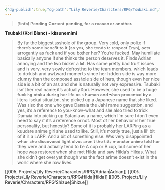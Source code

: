 ```yaml
---
{"dg-publish":true,"dg-path":"Lily Reverie/Characters/RPG/Tsubaki.md","permalink":"/lily-reverie/characters/rpg/tsubaki/","created":"2024-01-21T01:41:25.151-03:00","updated":"2024-01-22T18:00:05.046-03:00"}
---
```



>[!info] Pending
>Content pending, for a reason or another.

**Tsubaki (Kori Blanc) - kitsunemimi**

> By far the biggest asshole of the group. Very cold, only polite if there’s some benefit to it [so yes, she tends to respect Eryn], acts arrogantly as fuck and if you bother her? You’re fucked. May humiliate basically anyone if she thinks the person deserves it. Finds Adrian annoying and the two bicker a lot.
> Has some pretty bad trust issues and is very, very slowly defrosting to the team members, which leads to dorkish and awkward moments since her hidden side is way more clumsy than the composed asshole side of hers, though even her nice side is a bit of an ass and she is naturally not very expressive. 
> Tsubaki isn’t her real name; it’s actually Kori. However, she used to be a huge fucking otaku during her life as a human and when presented by a literal isekai situation, she picked up a Japanese name that she liked. Was also the one who gave Damaia the Jahi name suggestion, and yes, it’s a reference to you-know-what and she also tried to trick Damaia into picking up Satania as a name, which I’m sure I don’t even need to say if it’s a reference or not. Most of her behavior is her true personality, but honestly? Some of it is probably her LARPing as a kuudere anime girl she used to like. Still, it’s mostly true, just a lil’ bit of it is a LARP. And a bit of something else.
> Was very disappointed when she discovered light elves aren’t the titty monster anime told her they were and actually tend to be A cup or B cup, but some of her hope was restored when she met Hilda and saw Hilda’s Hildas. What she didn’t get over yet though was the fact anime doesn’t exist in the world where she now lives.

[[005. Projects/Lily Reverie/Characters/RPG/Adrian\|Adrian]]
[[005. Projects/Lily Reverie/Characters/RPG/Hilda\|Hilda]]
[[005. Projects/Lily Reverie/Characters/RPG/Shizue\|Shizue]]